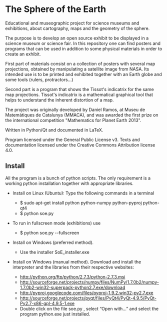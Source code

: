 The Sphere of the Earth
=======================


Educational and museographic project for science museums and exhibitions, about cartography, maps and the geometry of the sphere.

The purpose is to develop an open source exhibit to be displayed in a science museum or science fair. In this repository one can find posters and programs that can be used in addition to some physical materials in order to create an exhibit.

First part of materials consist on a collection of posters with several map projections, obtained by manipulating a satellite image from NASA. Its intended use is to be printed and exhibited together with an Earth globe and some tools (rulers, protractors...)

Second part is a program that shows the Tissot's indicatrix for the same map projections. Tissot's indicatrix is a mathematical graphical tool that helps to understand the inherent distortion of a map.

The project was originally developed by Daniel Ramos, at Museu de Matemàtiques de Catalunya (MMACA), and was awarded the first prize on the international competition "Mathematics for Planet Earth 2013".

Written in Python/Qt and documented in LaTeX.

Program licensed under the General Public License v3.
Texts and documentation licensed under the Creative Commons Attribution license 4.0.


Install
-------

All the program is a bunch of python scripts. The only requirement is a working python installation together with appropriate libraries.

- Install on Linux (Ubuntu): Type the following commands in a terminal
    - $ sudo apt-get install python python-numpy python-pyproj python-qt4
    - $ python soe.py

- To run in fullscreen mode (exhibitions) use
    - $ python soe.py --fullscreen

- Install on Windows (preferred method).
    - Use the installer SoE_installer.exe

- Install on Windows (manual method). Download and install the interpreter and the libraries from their respective websites:

    - http://python.org/ftp/python/2.7.3/python-2.7.3.msi
    - http://sourceforge.net/projects/numpy/files/NumPy/1.7.0b2/numpy-1.7.0b2-win32-superpack-python2.7.exe/download
    - http://pyproj.googlecode.com/files/pyproj-1.9.2.win32-py2.7.exe
    - http://sourceforge.net/projects/pyqt/files/PyQt4/PyQt-4.9.5/PyQt-Py2.7-x86-gpl-4.9.5-1.exe
    - Double click on the file soe.py , select “Open with...” and select the program python.exe just installed.


















